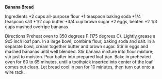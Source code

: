 **Banana Bread**

Ingredients
*2 cups all-purpose flour
*1 teaspoon baking soda
*1/4 teaspoon salt
*1/2 cup butter
*3/4 cup brown sugar
*2 eggs, beaten
*2 1/3 cups mashed overripe bananas

Directions
Preheat oven to 350 degrees F (175 degrees C). Lightly grease a 9x5 inch loaf pan.
In a large bowl, combine flour, baking soda and salt. In a separate bowl, cream together butter and brown sugar. Stir in eggs and mashed bananas until well blended. Stir banana mixture into flour mixture; stir just to moisten. Pour batter into prepared loaf pan.
Bake in preheated oven for 60 to 65 minutes, until a toothpick inserted into center of the loaf comes out clean. Let bread cool in pan for 10 minutes, then turn out onto a wire rack.
